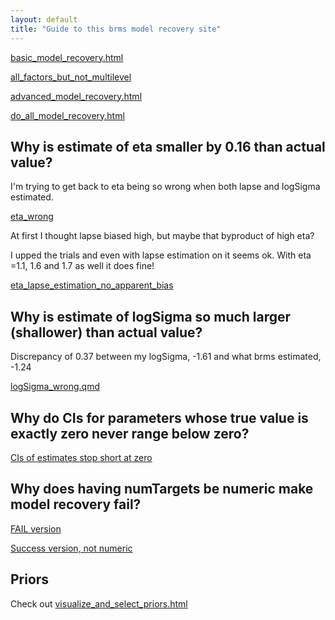 ```yaml
---
layout: default
title: "Guide to this brms model recovery site"
---
```


[basic_model_recovery.html](docs/basic_model_recovery.html)

[all_factors_but_not_multilevel](all_factors_but_not_multilevel.html)

[advanced_model_recovery.html](advanced_model_recovery.html)


[do_all_model_recovery.html](../do_all_model_recovery.html)

## Why is estimate of eta smaller by 0.16 than actual value?

I'm trying to get back to eta being so wrong when both lapse and logSigma estimated.

[eta_wrong](eta_wrong_minimal_example/eta_wrong.html)



At first I thought lapse biased high, but maybe that byproduct of high eta?

I upped the trials and even with lapse estimation on it seems ok.
With eta =1.1, 1.6 and 1.7 as well it does fine!

[eta_lapse_estimation_no_apparent_bias](eta_wrong_minimal_example/eta_lapse_estimation_no_apparent_bias.html)
 


## Why is estimate of logSigma so much larger (shallower) than actual value?

Discrepancy of 0.37 between my logSigma, -1.61 and what brms estimated, -1.24

[logSigma_wrong.qmd](logSigma_wrong_minimal_example/logSigma_wrong.html)

## Why do CIs for parameters whose true value is exactly zero never range below zero?

[CIs of estimates stop short at zero](why_do_CIs_not_range_below_zero/CIs_not_below_zero_advanced_model_recovery.html)


## Why does having numTargets be numeric make model recovery fail?

[FAIL version](break_brms_with_numeric_regressor/numTargets_recovery_FAIL_because_numeric.html)

[Success version, not numeric](break_brms_with_numeric_regressor/numTargets_recovery_SUCCEED_because_not_numeric.html)

## Priors

Check out [visualize_and_select_priors.html](visualize_and_select_priors.html)
